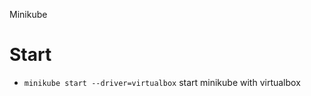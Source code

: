 Minikube

# Start

- `minikube start --driver=virtualbox`               start minikube with virtualbox